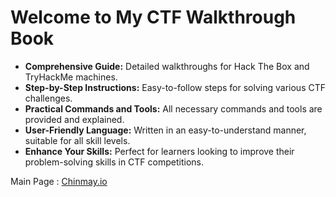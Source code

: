# Welcome to My CTF Walkthrough Book

* **Comprehensive Guide:** Detailed walkthroughs for Hack The Box and TryHackMe machines.
* **Step-by-Step Instructions:** Easy-to-follow steps for solving various CTF challenges.
* **Practical Commands and Tools:** All necessary commands and tools are provided and explained.
* **User-Friendly Language:** Written in an easy-to-understand manner, suitable for all skill levels.
* **Enhance Your Skills:** Perfect for learners looking to improve their problem-solving skills in CTF competitions.

Main Page : [Chinmay.io](https://app.gitbook.com/u/wPu4fnshtcMLUO9h6rpx5hNV5Lt2)
